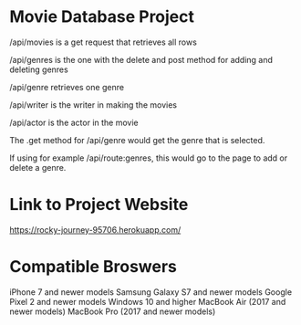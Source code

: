 # Movie Database Project
/api/movies is a get request that retrieves all rows

/api/genres is the one with the delete and post method for adding and deleting genres

/api/genre retrieves one genre

/api/writer is the writer in making the movies

/api/actor is the actor in the movie

The .get method for /api/genre would get the genre that is selected.

If using for example /api/route:genres, this would go to the page to add or delete a genre.

# Link to Project Website
https://rocky-journey-95706.herokuapp.com/

# Compatible Broswers
iPhone 7 and newer models
Samsung Galaxy S7 and newer models
Google Pixel 2 and newer models
Windows 10 and higher
MacBook Air (2017 and newer models)
MacBook Pro (2017 and newer models)
